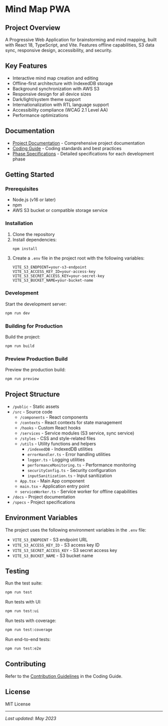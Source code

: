 # Mind Map PWA

## Project Overview
A Progressive Web Application for brainstorming and mind mapping, built with React 18, TypeScript, and Vite. Features offline capabilities, S3 data sync, responsive design, accessibility, and security.

## Key Features
- Interactive mind map creation and editing
- Offline-first architecture with IndexedDB storage
- Background synchronization with AWS S3
- Responsive design for all device sizes
- Dark/light/system theme support
- Internationalization with RTL language support
- Accessibility compliance (WCAG 2.1 Level AA)
- Performance optimizations

## Documentation
- [Project Documentation](docs/PROJECT_DOCUMENTATION.md) - Comprehensive project documentation
- [Coding Guide](docs/CODING_GUIDE.md) - Coding standards and best practices
- [Phase Specifications](specs/) - Detailed specifications for each development phase

## Getting Started

### Prerequisites

- Node.js (v16 or later)
- npm
- AWS S3 bucket or compatible storage service

### Installation

1. Clone the repository
2. Install dependencies:
   ```bash
   npm install
   ```
3. Create a `.env` file in the project root with the following variables:
   ```
   VITE_S3_ENDPOINT=your-s3-endpoint
   VITE_S3_ACCESS_KEY_ID=your-access-key
   VITE_S3_SECRET_ACCESS_KEY=your-secret-key
   VITE_S3_BUCKET_NAME=your-bucket-name
   ```

### Development

Start the development server:

```bash
npm run dev
```

### Building for Production

Build the project:

```bash
npm run build
```

### Preview Production Build

Preview the production build:

```bash
npm run preview
```

## Project Structure

- `/public` - Static assets
- `/src` - Source code
  - `/components` - React components
  - `/contexts` - React contexts for state management
  - `/hooks` - Custom React hooks
  - `/services` - Service modules (S3 service, sync service)
  - `/styles` - CSS and style-related files
  - `/utils` - Utility functions and helpers
    - `/indexedDB` - IndexedDB utilities
    - `errorHandler.ts` - Error handling utilities
    - `logger.ts` - Logging utilities
    - `performanceMonitoring.ts` - Performance monitoring
    - `securityConfig.ts` - Security configuration
    - `inputSanitization.ts` - Input sanitization
  - `App.tsx` - Main App component
  - `main.tsx` - Application entry point
  - `serviceWorker.ts` - Service worker for offline capabilities
- `/docs` - Project documentation
- `/specs` - Project specifications

## Environment Variables

The project uses the following environment variables in the `.env` file:

- `VITE_S3_ENDPOINT` - S3 endpoint URL
- `VITE_S3_ACCESS_KEY_ID` - S3 access key ID
- `VITE_S3_SECRET_ACCESS_KEY` - S3 secret access key
- `VITE_S3_BUCKET_NAME` - S3 bucket name

## Testing

Run the test suite:

```bash
npm run test
```

Run tests with UI:

```bash
npm run test:ui
```

Run tests with coverage:

```bash
npm run test:coverage
```

Run end-to-end tests:

```bash
npm run test:e2e
```

## Contributing
Refer to the [Contribution Guidelines](docs/CODING_GUIDE.md#12-contribution-guidelines) in the Coding Guide.

## License
MIT License

---
*Last updated: May 2023*
